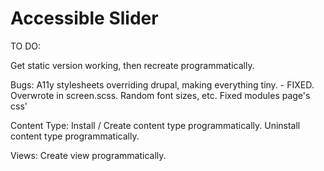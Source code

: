 # Accessible Slider

TO DO:

Get static version working, then recreate programmatically.

Bugs:
	A11y stylesheets overriding drupal, making everything tiny. - FIXED. Overwrote in screen.scss.
	Random font sizes, etc. 
    Fixed modules page's css'

Content Type:
	Install / Create content type programmatically.
	Uninstall content type programmatically.

Views:
	Create view programmatically.